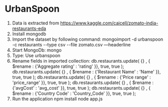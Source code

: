 # UrbanSpoon


  1. Data is extracted from https://www.kaggle.com/caicell/zomato-india-restaurants-eda
  2. Install mongodb
  3. Import the dataset by following command:
        mongoimport -d urbanspoon -c restaurants --type csv --file zomato.csv —headerline
  4. Start MongoDb:   mongo
  5. Type: Use urbanspoon
  6. Rename fields in imported collection: 
    db.restaurants.update( {} , { $rename : {'Aggregate rating' : 'rating' }}, true, true );
    db.restaurants.update( {} , { $rename : {'Restaurant Name' : 'Name' }}, true, true );
    db.restaurants.update( {} , { $rename : {'Price range' : 'price_range' }}, true, true );
    db.restaurants.update( {} , { $rename : {'avgCost' : 'avg_cost' }}, true, true );
    db.restaurants.update( {} , { $rename : {'Country Code' : 'Country_Code' }}, true, true ); 
  7. Run the application
        npm install
        node app.js



